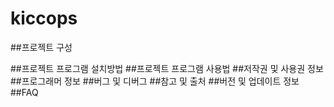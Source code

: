 # kiccops


##프로젝트 구성


##프로젝트 프로그램 설치방법
##프로젝트 프로그램 사용법
##저작권 및 사용권 정보 
##프로그래머 정보 
##버그 및 디버그
##참고 및 출처
##버전 및 업데이트 정보
##FAQ
